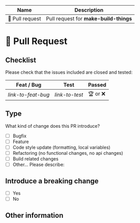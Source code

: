 | Name                       | Description               |
| -------------------------- | --------------------------|
| &#x1F432; Pull request      | Pull request for __make-build-things__ |

# &#x1F432; Pull Request

## Checklist

Please check that the issues included are closed and tested:

| Feat / Bug            | Test        | Passed                 |
| ----------            | -----       | -------                |
| _link-to-feat-bug_ | _link-to-test_ |  &#x1F3C6; or &#x274C; |

## Type

What kind of change does this PR introduce?

<!-- Please check the one that applies to this PR using "x". -->

- [ ] Bugfix
- [ ] Feature
- [ ] Code style update (formatting, local variables)
- [ ] Refactoring (no functional changes, no api changes)
- [ ] Build related changes
- [ ] Other... Please describe:

## Introduce a breaking change

- [ ] Yes
- [ ] No

<!-- If this PR contains a breaking change, please describe the impact and migration path for existing applications below. -->

## Other information
